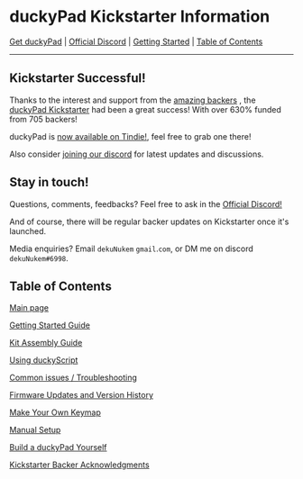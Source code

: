 # duckyPad Kickstarter Information

[Get duckyPad](https://www.tindie.com/products/21984/) | [Official Discord](https://discord.gg/4sJCBx5) | [Getting Started](getting_started.md) | [Table of Contents](#table-of-contents)

----

## Kickstarter Successful!

Thanks to the interest and support from the [amazing backers](kickstarter_backers.md)
, the [duckyPad Kickstarter](https://www.kickstarter.com/projects/dekunukem/duckypad-do-it-all-mechanical-macropad) had been a great success! With over 630% funded from 705 backers!

duckyPad is [now available on Tindie!](https://www.tindie.com/products/21984), feel free to grab one there!

Also consider [joining our discord](https://discord.gg/4sJCBx5) for latest updates and discussions.


## Stay in touch!

Questions, comments, feedbacks? Feel free to ask in the [Official Discord!](https://discord.gg/4sJCBx5)

And of course, there will be regular backer updates on Kickstarter once it's launched.

Media enquiries? Email `dekuNukem` `gmail`.`com`, or DM me on discord `dekuNukem#6998`.

## Table of Contents

[Main page](README.md)

[Getting Started Guide](getting_started.md)

[Kit Assembly Guide](kit_assembly_guide.md)

[Using duckyScript](duckyscript_info.md)

[Common issues / Troubleshooting](troubleshooting.md)

[Firmware Updates and Version History](firmware_updates_and_version_history.md)

[Make Your Own Keymap](./keymap_instructions.md)

[Manual Setup](./manual_setup.md)

[Build a duckyPad Yourself](build_it_yourself.md)

[Kickstarter Backer Acknowledgments](kickstarter_backers.md)
